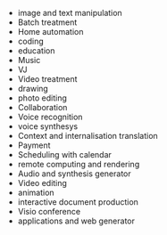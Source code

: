 - image and text manipulation
- Batch treatment
- Home automation
- coding 
- education
- Music
- VJ
- Video treatment
- drawing
- photo editing
- Collaboration
- Voice recognition
- voice synthesys
- Context and internalisation translation
- Payment
- Scheduling with calendar
- remote computing and rendering
- Audio and synthesis generator
- Video editing
- animation
- interactive document production
- Visio conference
- applications and web generator

